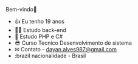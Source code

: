 Bem-vindo👋


- 👍 Eu tenho 19 anos
- 👨‍💻 Estudo back-end
- 🤔 Estudo PHP e C#
- 😎 Curso Tecnico Desenvolvimento de sistema
- ✉ Contato - dayan.alves987@gmail.com
- :brazil nacionalidade - Brasil
